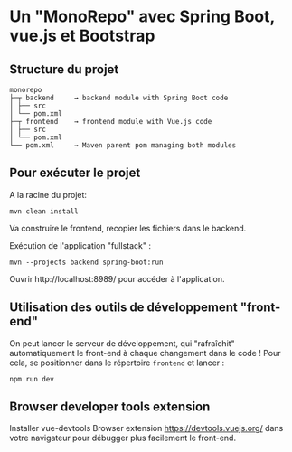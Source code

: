 # Un "MonoRepo" avec Spring Boot, vue.js et Bootstrap

## Structure du projet

```
monorepo
├─┬ backend     → backend module with Spring Boot code
│ ├── src
│ └── pom.xml
├─┬ frontend    → frontend module with Vue.js code
│ ├── src
│ └── pom.xml
└── pom.xml     → Maven parent pom managing both modules
```

## Pour exécuter le projet

A la racine du projet: 

```
mvn clean install
```
Va construire le frontend, recopier les fichiers dans le backend.

Exécution de l'application "fullstack" :

```
mvn --projects backend spring-boot:run
```

Ouvrir http://localhost:8989/ pour accéder à l'application.

## Utilisation des outils de développement "front-end"

On peut lancer le serveur de développement, qui "rafraîchit" automatiquement le front-end à chaque changement dans le code ! Pour cela, se positionner dans le répertoire `frontend` et lancer :

```
npm run dev
```

## Browser developer tools extension

Installer vue-devtools Browser extension https://devtools.vuejs.org/ dans votre navigateur pour débugger plus facilement le front-end.

